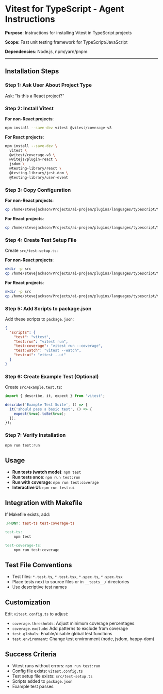 # Vitest for TypeScript - Agent Instructions

**Purpose**: Instructions for installing Vitest in TypeScript projects

**Scope**: Fast unit testing framework for TypeScript/JavaScript

**Dependencies**: Node.js, npm/yarn/pnpm

---

## Installation Steps

### Step 1: Ask User About Project Type

Ask: "Is this a React project?"

### Step 2: Install Vitest

**For non-React projects**:
```bash
npm install --save-dev vitest @vitest/coverage-v8
```

**For React projects**:
```bash
npm install --save-dev \
  vitest \
  @vitest/coverage-v8 \
  @vitejs/plugin-react \
  jsdom \
  @testing-library/react \
  @testing-library/jest-dom \
  @testing-library/user-event
```

### Step 3: Copy Configuration

**For non-React projects**:
```bash
cp /home/stevejackson/Projects/ai-projen/plugins/languages/typescript/testing/vitest/config/vitest.config.ts vitest.config.ts
```

**For React projects**:
```bash
cp /home/stevejackson/Projects/ai-projen/plugins/languages/typescript/testing/vitest/config/vitest.config.react.ts vitest.config.ts
```

### Step 4: Create Test Setup File

Create `src/test-setup.ts`:

**For non-React projects**:
```bash
mkdir -p src
cp /home/stevejackson/Projects/ai-projen/plugins/languages/typescript/testing/vitest/config/test-setup.ts src/test-setup.ts
```

**For React projects**:
```bash
mkdir -p src
cp /home/stevejackson/Projects/ai-projen/plugins/languages/typescript/testing/vitest/config/test-setup.react.ts src/test-setup.ts
```

### Step 5: Add Scripts to package.json

Add these scripts to `package.json`:

```json
{
  "scripts": {
    "test": "vitest",
    "test:run": "vitest run",
    "test:coverage": "vitest run --coverage",
    "test:watch": "vitest --watch",
    "test:ui": "vitest --ui"
  }
}
```

### Step 6: Create Example Test (Optional)

Create `src/example.test.ts`:

```typescript
import { describe, it, expect } from 'vitest';

describe('Example Test Suite', () => {
  it('should pass a basic test', () => {
    expect(true).toBe(true);
  });
});
```

### Step 7: Verify Installation

```bash
npm run test:run
```

## Usage

- **Run tests (watch mode)**: `npm test`
- **Run tests once**: `npm run test:run`
- **Run with coverage**: `npm run test:coverage`
- **Interactive UI**: `npm run test:ui`

## Integration with Makefile

If Makefile exists, add:

```makefile
.PHONY: test-ts test-coverage-ts

test-ts:
	npm test

test-coverage-ts:
	npm run test:coverage
```

## Test File Conventions

- Test files: `*.test.ts`, `*.test.tsx`, `*.spec.ts`, `*.spec.tsx`
- Place tests next to source files or in `__tests__/` directories
- Use descriptive test names

## Customization

Edit `vitest.config.ts` to adjust:

- `coverage.thresholds`: Adjust minimum coverage percentages
- `coverage.exclude`: Add patterns to exclude from coverage
- `test.globals`: Enable/disable global test functions
- `test.environment`: Change test environment (node, jsdom, happy-dom)

## Success Criteria

- Vitest runs without errors: `npm run test:run`
- Config file exists: `vitest.config.ts`
- Test setup file exists: `src/test-setup.ts`
- Scripts added to `package.json`
- Example test passes
